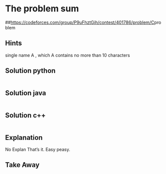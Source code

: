 # The problem sum
##<a name="problem">https://codeforces.com/group/P9uFhztGih/contest/401786/problem/C</a>problem
## Hints
single name A ,
 which A contains no more than 10 characters
 
## Solution python
```python

```
## Solution java
```java


```
## Solution c++
```c++

```
## Explanation
No Explan
That’s it. Easy peasy. 



## Take Away

